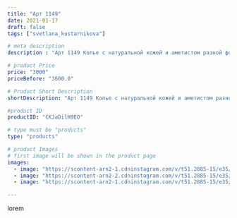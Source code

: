 ```yaml
---
title: "Арт 1149"
date: 2021-01-17
draft: false
tags: ["svetlana_kustarnikova"]

# meta description
description : "Арт 1149 Колье с натуральной кожей и аметистом разной формы и варисцитом"

# product Price
price: "3000"
priceBefore: "3600.0"

# Product Short Description
shortDescription: "Арт 1149 Колье с натуральной кожей и аметистом разной формы и варисцитом"

#product ID
productID: "CKJaDilH9EO"

# type must be "products"
type: "products"

# product Images
# first image will be shown in the product page
images:
  - image: "https://scontent-arn2-1.cdninstagram.com/v/t51.2885-15/e35/139526201_154079756308134_3384906437440674327_n.jpg?se=7&tp=1&_nc_ht=scontent-arn2-1.cdninstagram.com&_nc_cat=106&_nc_ohc=y7kYwu4kTx0AX9tkR4Z&oh=35412d25ae40516ac01a5af40400f232&oe=606C8B01&ig_cache_key=MjQ4ODYzNDg1OTEyMTkxMzg3NQ%3D%3D.2"
  - image: "https://scontent-arn2-2.cdninstagram.com/v/t51.2885-15/e35/139335148_4249491748413056_6614906624155399540_n.jpg?se=7&tp=1&_nc_ht=scontent-arn2-2.cdninstagram.com&_nc_cat=108&_nc_ohc=tABZvbIdnFIAX-NHdWO&oh=97c34d7b8e72eeb50d70d57a5d2fa491&oe=606B10C4&ig_cache_key=MjQ4ODYzNDg1OTAwNDM4NDkwNA%3D%3D.2"
  - image: "https://scontent-arn2-1.cdninstagram.com/v/t51.2885-15/e35/139551009_903392673763163_4035416052873625937_n.jpg?se=7&tp=1&_nc_ht=scontent-arn2-1.cdninstagram.com&_nc_cat=111&_nc_ohc=TtG89BaecTYAX9BA89h&oh=0616ca555dcf24f5bbd7427c1e669036&oe=606AEBFA&ig_cache_key=MjQ4ODYzNDg1OTAyMTIxODM4OA%3D%3D.2"

---
```

lorem
